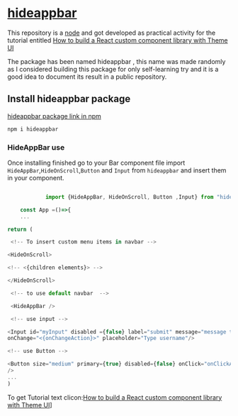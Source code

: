 # [hideappbar](https://www.npmjs.com/package/hideappbar)

This repository is a [node](https://www.google.com/url?sa=t&rct=j&q=&esrc=s&source=web&cd=&cad=rja&uact=8&ved=2ahUKEwiLxfOkxsT4AhVR6LsIHTqCDToQFnoECBMQAQ&url=https%3A%2F%2Fnodejs.org%2F&usg=AOvVaw1tY2p-vJFWJmxWlq4sTxCn) and got developed as practical activity for the tutorial entitled [How to build a React custom component library with Theme UI](https://blog.logrocket.com/build-react-custom-component-library-theme-ui/)

The package has been named hideappbar , this name was made randomly as I considered building this package for only self-learning try and it is a good idea to document its result in a public repository.

## Install hideappbar package

[hideappbar package link in npm](https://www.npmjs.com/package/hideappbar)

```js
npm i hideappbar
```

### HideAppBar use

Once installing finished go to your Bar component file import `HideAppBar`,`HideOnScroll`,`Button` and `Input` from `hideappbar` and insert them in your component.

```js

            import {HideAppBar, HideOnScroll, Button ,Input} from "hideappbar";

    const App =()=>{
    ...

return (

 <!-- To insert custom menu items in navbar -->

<HideOnScroll>

<!-- <{children elements}> -->

</HideOnScroll>

 <!-- to use default navbar  -->

 <HideAppBar />

 <!-- use input -->

<Input id="myInput" disabled ={false} label="submit" message="message text" error={true} success={true}
onChange="<{onChangeAction}>" placeholder="Type username"/>

<!-- use Button -->

<Button size="medium" primary={true} disabled={false} onClick="onClickAction"
/>
...
)

```

To get Tutorial text clicon:[How to build a React custom component library with Theme UI]("./Tutorial.md")]
